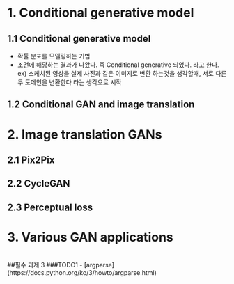 
# 1. Conditional generative model
## 1.1 Conditional generative model

- 확률 분포를 모델링하는 기법
- 조건에 해당하는 결과가 나왔다. 즉  Conditional generative 되었다. 라고 한다.  
 ex) 스케치된 영상을 실제 사진과 같은 이미지로 변환 하는것을 생각할때, 서로 다른 두 도메인을 변환한다 라는 생각으로 시작 


## 1.2 Conditional GAN and image translation


# 2. Image translation GANs
## 2.1 Pix2Pix
## 2.2 CycleGAN
## 2.3 Perceptual loss

# 3. Various GAN applications


<br>
##필수 과제 3
###TODO1 
- [argparse](https://docs.python.org/ko/3/howto/argparse.html)
